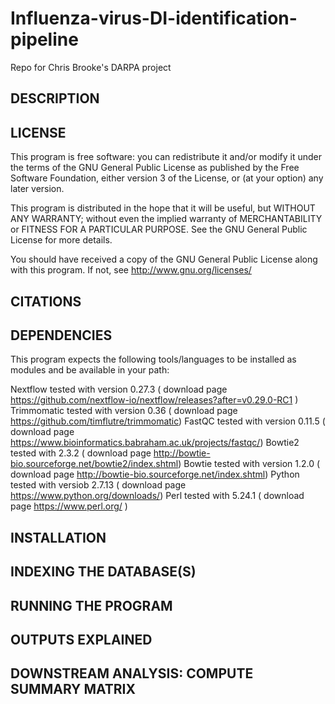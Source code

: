 # Influenza-virus-DI-identification-pipeline
Repo for Chris Brooke's DARPA project

DESCRIPTION
------------------------------


LICENSE
------------------------------

This program is free software: you can redistribute it and/or modify it under the terms of the GNU General Public License as published by the Free Software Foundation, either version 3 of the License, or (at your option) any later version.

This program is distributed in the hope that it will be useful, but WITHOUT ANY WARRANTY; without even the implied warranty of MERCHANTABILITY or FITNESS FOR A PARTICULAR PURPOSE.  See the GNU General Public License for more details.

You should have received a copy of the GNU General Public License along with this program.  If not, see <http://www.gnu.org/licenses/>

CITATIONS
------------------------------



DEPENDENCIES
------------------------------

This program expects the following tools/languages to be installed as modules and be available in your path:

Nextflow tested with version 0.27.3 ( download page https://github.com/nextflow-io/nextflow/releases?after=v0.29.0-RC1 )
Trimmomatic tested with version 0.36 ( download page https://github.com/timflutre/trimmomatic)
FastQC  tested with version 0.11.5  ( download page https://www.bioinformatics.babraham.ac.uk/projects/fastqc/)
Bowtie2  tested with 2.3.2 ( download page  http://bowtie-bio.sourceforge.net/bowtie2/index.shtml)
Bowtie   tested with version 1.2.0 ( download page http://bowtie-bio.sourceforge.net/index.shtml)
Python  tested with versiob 2.7.13 ( download page https://www.python.org/downloads/)
Perl    tested with 5.24.1  ( download page https://www.perl.org/ )



INSTALLATION
------------------------------

INDEXING THE DATABASE(S)
------------------------------


RUNNING THE PROGRAM
------------------------------


OUTPUTS EXPLAINED
------------------------------


DOWNSTREAM ANALYSIS: COMPUTE SUMMARY MATRIX
------------------------------
